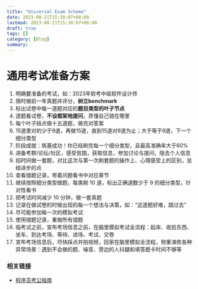 ```yaml
---
title: "Universal Exam Scheme"
date: 2023-08-21T15:30:07+08:00
lastmod: 2023-08-21T15:30:07+08:00
draft: true
tags: []
category: [Blog]
summary: 
---
```


# 通用考试准备方案

1. 明确要准备的考试，如：2023年软考中级软件设计师
2. 限时做前一年真题并评分，**树立benchmark**
3. 标出试卷中每一道题对应的**题目类型的叶子节点**
4. 逐题看试卷，**不设框架地提问**，弄懂自己错在哪里
5. 每个叶子结点做十五道题，做完对答案
6. 15道里对的少于9道，再做15道，直到15道对9道为止；大于等于9道，下一个细分类型
7. 阶段成就：筑基成功！你已经刷完每一个细分类型，且最高准确率大于60%
8. 进备考群/论坛/社区，感受氛围，获取信息，参加讨论与提问，隐去个人信息
9. 掐时间做一套题，对比这次与第一次刷套题的操作上、心理感受上的区别，总结进步的点
10. 查看错题记录，带着问题看书中对应章节
11. 继续按照细分类型做题，每类刷 10 道，标出正确道数少于 9 的细分类型，针对性看书
12. 把考试时间减少 10 分钟，做一套真题
13. 记录在做试卷的时候出现的每一个想法与决策，如：“这道题好难，跳过去”
14. 尽可能参加每一次的模拟考试
15. 使用错题记录，重做所有错题
16. 临考试之前，宣布考场信息之前，在脑里模拟考试全流程：起床、收拾东西、坐车、到达考场、等待、进场、考试、交卷
17. 宣布考场信息后，尽快踩点并拍视频，回家在脑里模拟全流程，侧重演练各种异常场景：遇到不会做的题、噪音、旁边的人抖腿和填答题卡时间不够等

### 相关链接

- [程序员考公指南](https://github.com/coder2gwy/coder2gwy)
